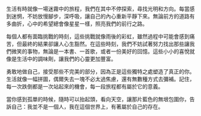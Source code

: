 生活有時就像一場迷霧中的旅程，我們在其中不停探索，尋找光明和方向。每當感到迷惘，不妨放慢腳步，深呼吸，讓自己的內心重新平靜下來。無論前方的道路有多曲折，心中的希望總會像星星一樣，照亮我們的前行之路。

每個人都有面臨挑戰的時刻，這些挑戰就像雨後的彩虹，雖然過程中可能會感到痛苦，但最終的結果卻讓人心生豁然。在這些時刻，我們不妨試著努力找出那些讓我們微笑的事物，無論是一本書、一首歌，或者一份美好的回憶。這些小小的喜悅就像是生活中的調味劑，讓我們的心靈更加豐富。

勇敢地做自己，接受那些不完美的部分，因為正是這些獨特之處塑造了真正的你。生活就像一幅拼圖，偶爾失去一塊不必太過焦慮，還有無數種方式去彌補。記住，每一次跌倒都是一次站起來的機會，每一段旅程都有屬於它的意義。

當你感到孤單的時候，隨時可以抬起頭，看向天空，讓那片藍色的無垠包圍你，告訴自己：我並不是一個人，我在這個世界上，有著屬於自己的存在。